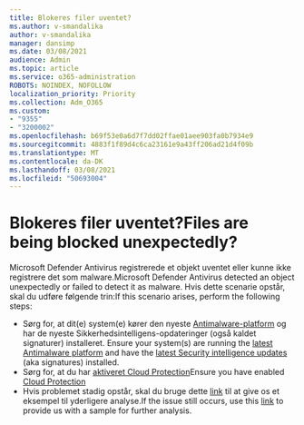 ```yaml
---
title: Blokeres filer uventet?
ms.author: v-smandalika
author: v-smandalika
manager: dansimp
ms.date: 03/08/2021
audience: Admin
ms.topic: article
ms.service: o365-administration
ROBOTS: NOINDEX, NOFOLLOW
localization_priority: Priority
ms.collection: Adm_O365
ms.custom:
- "9355"
- "3200002"
ms.openlocfilehash: b69f53e0a6d7f7dd02ffae01aee903fa0b7934e9
ms.sourcegitcommit: 4883f1f89d4c6ca23161e9a43ff206ad21d4f09b
ms.translationtype: MT
ms.contentlocale: da-DK
ms.lasthandoff: 03/08/2021
ms.locfileid: "50693004"
---
```

# <a name="files-are-being-blocked-unexpectedly"></a><span data-ttu-id="79500-102">Blokeres filer uventet?</span><span class="sxs-lookup"><span data-stu-id="79500-102">Files are being blocked unexpectedly?</span></span>

<span data-ttu-id="79500-103">Microsoft Defender Antivirus registrerede et objekt uventet eller kunne ikke registrere det som malware.</span><span class="sxs-lookup"><span data-stu-id="79500-103">Microsoft Defender Antivirus detected an object unexpectedly or failed to detect it as malware.</span></span> <span data-ttu-id="79500-104">Hvis dette scenarie opstår, skal du udføre følgende trin:</span><span class="sxs-lookup"><span data-stu-id="79500-104">If this scenario arises, perform the following steps:</span></span>

- <span data-ttu-id="79500-105">Sørg for, at dit(e) system(e) kører den nyeste [Antimalware-platform](https://docs.microsoft.com/windows/security/threat-protection/microsoft-defender-antivirus/manage-updates-baselines-microsoft-defender-antivirus) og har de nyeste Sikkerhedsintelligens-opdateringer (også kaldet signaturer) installeret. [](https://www.microsoft.com/security/encyclopedia/adlpackages.aspx)</span><span class="sxs-lookup"><span data-stu-id="79500-105">Ensure your system(s) are running the [latest Antimalware platform](https://docs.microsoft.com/windows/security/threat-protection/microsoft-defender-antivirus/manage-updates-baselines-microsoft-defender-antivirus) and have the [latest Security intelligence updates](https://www.microsoft.com/security/encyclopedia/adlpackages.aspx) (aka signatures) installed.</span></span>
- <span data-ttu-id="79500-106">Sørg for, at du har [aktiveret Cloud Protection](https://docs.microsoft.com/windows/security/threat-protection/microsoft-defender-antivirus/enable-cloud-protection-microsoft-defender-antivirus)</span><span class="sxs-lookup"><span data-stu-id="79500-106">Ensure you have enabled [Cloud Protection](https://docs.microsoft.com/windows/security/threat-protection/microsoft-defender-antivirus/enable-cloud-protection-microsoft-defender-antivirus)</span></span>
- <span data-ttu-id="79500-107">Hvis problemet stadig opstår, skal du bruge dette [link](https://www.microsoft.com/wdsi/filesubmission) til at give os et eksempel til yderligere analyse.</span><span class="sxs-lookup"><span data-stu-id="79500-107">If the issue still occurs, use this [link](https://www.microsoft.com/wdsi/filesubmission) to provide us with a sample for further analysis.</span></span>
